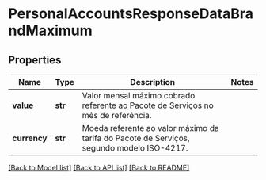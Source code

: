 # PersonalAccountsResponseDataBrandMaximum

## Properties
Name | Type | Description | Notes
------------ | ------------- | ------------- | -------------
**value** | **str** | Valor mensal máximo cobrado referente ao Pacote de Serviços no mês de referência. | 
**currency** | **str** | Moeda referente ao valor máximo da tarifa do Pacote de Serviços, segundo modelo ISO-4217. | 

[[Back to Model list]](../README.md#documentation-for-models) [[Back to API list]](../README.md#documentation-for-api-endpoints) [[Back to README]](../README.md)

